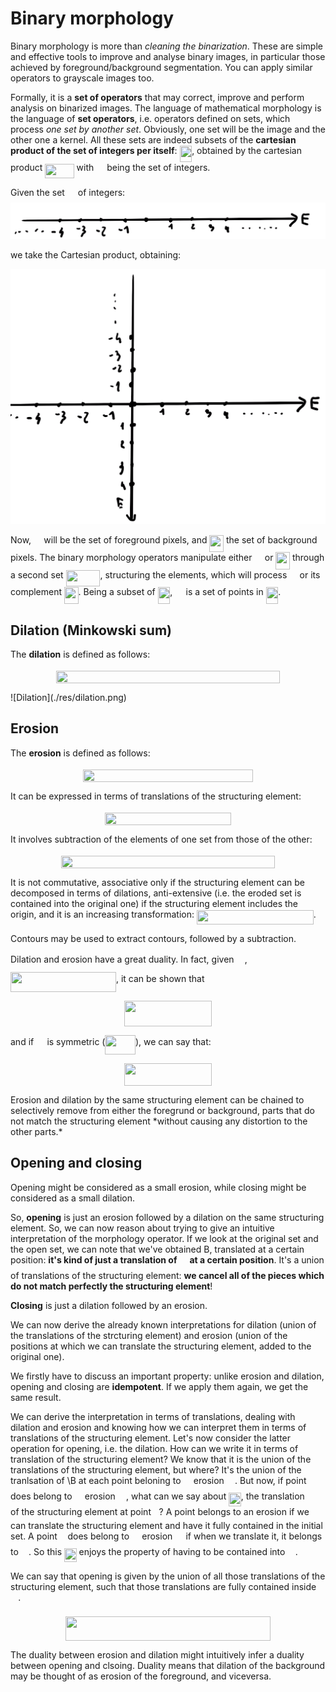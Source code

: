 # Binary morphology

Binary morphology is more than *cleaning the binarization*. These are simple and effective tools to improve and analyse binary images, in particular those achieved by foreground/background segmentation. You can apply similar operators to grayscale images too. 

Formally, it is a **set of operators** that may correct, improve and perform analysis on binarized images. The language of mathematical morphology is the language of **set operators**, i.e. operators defined on sets, which process *one set by another set*. Obviously, one set will be the image and the other one a kernel. All these sets are indeed subsets of the **cartesian product of the set of integers per itself**: <img src="svgs/ec98e5a999a97406ff498c3555463115.svg?invert_in_darkmode" align=middle width=19.63472444999999pt height=26.76175259999998pt/>, obtained by the cartesian product <img src="svgs/7f3305ad3d1b5aa2ab8becb1fac50d77.svg?invert_in_darkmode" align=middle width=46.255563749999986pt height=22.465723500000017pt/> with <img src="svgs/84df98c65d88c6adf15d4645ffa25e47.svg?invert_in_darkmode" align=middle width=13.08219659999999pt height=22.465723500000017pt/> being the set of integers. 

Given the set <img src="svgs/84df98c65d88c6adf15d4645ffa25e47.svg?invert_in_darkmode" align=middle width=13.08219659999999pt height=22.465723500000017pt/> of integers:![Set of integers E](./res/set-of-integers-E.png)

we take the Cartesian product, obtaining:

![E^2](./res/set-e-squared.png)

Now, <img src="svgs/53d147e7f3fe6e47ee05b88b166bd3f6.svg?invert_in_darkmode" align=middle width=12.32879834999999pt height=22.465723500000017pt/> will be the set of foreground pixels, and <img src="svgs/dc23de63181109d8d84f1d63cf459d20.svg?invert_in_darkmode" align=middle width=22.563292949999987pt height=27.6567522pt/> the set of background pixels. The binary morphology operators manipulate either <img src="svgs/53d147e7f3fe6e47ee05b88b166bd3f6.svg?invert_in_darkmode" align=middle width=12.32879834999999pt height=22.465723500000017pt/> or <img src="svgs/dc23de63181109d8d84f1d63cf459d20.svg?invert_in_darkmode" align=middle width=22.563292949999987pt height=27.6567522pt/> through a second set <img src="svgs/c40edcf41a94a96ba273be26255926b7.svg?invert_in_darkmode" align=middle width=54.84575909999999pt height=26.76175259999998pt/>, structuring the elements, which will process <img src="svgs/53d147e7f3fe6e47ee05b88b166bd3f6.svg?invert_in_darkmode" align=middle width=12.32879834999999pt height=22.465723500000017pt/> or its complement <img src="svgs/dc23de63181109d8d84f1d63cf459d20.svg?invert_in_darkmode" align=middle width=22.563292949999987pt height=27.6567522pt/>. Being a subset of <img src="svgs/ec98e5a999a97406ff498c3555463115.svg?invert_in_darkmode" align=middle width=19.63472444999999pt height=26.76175259999998pt/>, <img src="svgs/61e84f854bc6258d4108d08d4c4a0852.svg?invert_in_darkmode" align=middle width=13.29340979999999pt height=22.465723500000017pt/> is a set of points in <img src="svgs/ec98e5a999a97406ff498c3555463115.svg?invert_in_darkmode" align=middle width=19.63472444999999pt height=26.76175259999998pt/>.

## Dilation (Minkowski sum)

The **dilation** is defined as follows:
<p align="center"><img src="svgs/5e391e064c817abe62f7c8730c843a6a.svg?invert_in_darkmode" align=middle width=358.51117665pt height=19.9563243pt/></p>
![Dilation](./res/dilation.png)

## Erosion

The **erosion** is defined as follows:
<p align="center"><img src="svgs/24628bc48e0c917f7667632a5872e552.svg?invert_in_darkmode" align=middle width=271.726587pt height=19.9563243pt/></p>
It can be expressed in terms of translations of the structuring element:
<p align="center"><img src="svgs/3fe875817b866b5ce24e11985c8e7ddd.svg?invert_in_darkmode" align=middle width=201.58083824999997pt height=19.9563243pt/></p>
It involves subtraction of the elements of one set from those of the other:
<p align="center"><img src="svgs/951e6b36f8e3cfc746522be09200978c.svg?invert_in_darkmode" align=middle width=342.98589269999997pt height=19.9563243pt/></p>
It is not commutative, associative only if the structuring element can be decomposed in terms of dilations, anti-extensive (i.e. the eroded set is contained into the original one) if the structuring element includes the origin, and it is an increasing transformation: <img src="svgs/1f43579d64ad99246942aa97a54df4fc.svg?invert_in_darkmode" align=middle width=186.68192894999999pt height=22.465723500000017pt/>.

Contours may be used to extract contours, followed by a subtraction. 

Dilation and erosion have a great duality. In fact, given <img src="svgs/ed2486c471b96d6eb56da65b99f56197.svg?invert_in_darkmode" align=middle width=13.29340979999999pt height=31.141535699999984pt/>, <img src="svgs/4a1a65613f079d7aec9ae9be37f5724b.svg?invert_in_darkmode" align=middle width=168.96049004999998pt height=31.50689519999998pt/>, it can be shown that 
<p align="center"><img src="svgs/e2152a5ad816c36a1698df06dc02c34d.svg?invert_in_darkmode" align=middle width=139.52299349999998pt height=41.168988299999995pt/></p>
and if <img src="svgs/61e84f854bc6258d4108d08d4c4a0852.svg?invert_in_darkmode" align=middle width=13.29340979999999pt height=22.465723500000017pt/> is symmetric (<img src="svgs/413131eb5631ef9a853dfc5179eab97d.svg?invert_in_darkmode" align=middle width=48.50442299999998pt height=31.141535699999984pt/>), we can say that:
<p align="center"><img src="svgs/cc55af182a393bf3c9d13bd9088aea2f.svg?invert_in_darkmode" align=middle width=139.52299349999998pt height=36.164383199999996pt/></p>
Erosion and dilation by the same structuring element can be chained to selectively remove from either the foregrund or background, parts that do not match the structuring element *without causing any distortion to the other parts.*

## Opening and closing

Opening might be considered as a small erosion, while closing might be considered as a small dilation.

So, **opening** is just an erosion followed by a dilation on the same structuring element. So, we can now reason about trying to give an intuitive interpretation of the morphology operator. If we look at the original set and the open set, we can note that we've obtained B, translated at a certain position: **it's kind of just a translation of <img src="svgs/61e84f854bc6258d4108d08d4c4a0852.svg?invert_in_darkmode" align=middle width=13.29340979999999pt height=22.465723500000017pt/> at a certain position**. It's a union of translations of the structuring element: **we cancel all of the pieces which do not match perfectly the structuring element**!

**Closing** is just a dilation followed by an erosion. 

We can now derive the already known interpretations for dilation (union of the translations of the strcturing element) and erosion (union of the positions at which we can translate the structuring element, added to the original one). 

We firstly have to discuss an important property: unlike erosion and dilation, opening and closing are **idempotent**. If we apply them again, we get the same result. 

We can derive the interpretation in terms of translations, dealing with dilation and erosion and knowing how we can interpret them in terms of translations of the structuring element. Let's now consider the latter operation for opening, i.e. the dilation. How can we write it in terms of translation of the structuring element? We know that it is the union of the translations of the structuring element, but where? It's the union of the tranlsation of \B at each point beloning to <img src="svgs/53d147e7f3fe6e47ee05b88b166bd3f6.svg?invert_in_darkmode" align=middle width=12.32879834999999pt height=22.465723500000017pt/> erosion <img src="svgs/61e84f854bc6258d4108d08d4c4a0852.svg?invert_in_darkmode" align=middle width=13.29340979999999pt height=22.465723500000017pt/>. But now, if point <img src="svgs/deceeaf6940a8c7a5a02373728002b0f.svg?invert_in_darkmode" align=middle width=8.649225749999989pt height=14.15524440000002pt/> does belong to <img src="svgs/53d147e7f3fe6e47ee05b88b166bd3f6.svg?invert_in_darkmode" align=middle width=12.32879834999999pt height=22.465723500000017pt/> erosion <img src="svgs/61e84f854bc6258d4108d08d4c4a0852.svg?invert_in_darkmode" align=middle width=13.29340979999999pt height=22.465723500000017pt/>, what can we say about <img src="svgs/3969d1484b6cf71c9ab9ae835be844c1.svg?invert_in_darkmode" align=middle width=19.54825784999999pt height=22.465723500000017pt/>, the translation <img src="svgs/61e84f854bc6258d4108d08d4c4a0852.svg?invert_in_darkmode" align=middle width=13.29340979999999pt height=22.465723500000017pt/> of the structuring element at point <img src="svgs/deceeaf6940a8c7a5a02373728002b0f.svg?invert_in_darkmode" align=middle width=8.649225749999989pt height=14.15524440000002pt/>? A point belongs to an erosion if we can translate the structuring element and have it fully contained in the initial set. A point <img src="svgs/deceeaf6940a8c7a5a02373728002b0f.svg?invert_in_darkmode" align=middle width=8.649225749999989pt height=14.15524440000002pt/> does belong to <img src="svgs/53d147e7f3fe6e47ee05b88b166bd3f6.svg?invert_in_darkmode" align=middle width=12.32879834999999pt height=22.465723500000017pt/> erosion <img src="svgs/61e84f854bc6258d4108d08d4c4a0852.svg?invert_in_darkmode" align=middle width=13.29340979999999pt height=22.465723500000017pt/> if when we translate it, it belongs to <img src="svgs/53d147e7f3fe6e47ee05b88b166bd3f6.svg?invert_in_darkmode" align=middle width=12.32879834999999pt height=22.465723500000017pt/>. So this <img src="svgs/3969d1484b6cf71c9ab9ae835be844c1.svg?invert_in_darkmode" align=middle width=19.54825784999999pt height=22.465723500000017pt/> enjoys the property of having to be contained into <img src="svgs/53d147e7f3fe6e47ee05b88b166bd3f6.svg?invert_in_darkmode" align=middle width=12.32879834999999pt height=22.465723500000017pt/>. 

We can say that opening is given by the union of all those translations of the structuring element, such that those translations are fully contained inside <img src="svgs/53d147e7f3fe6e47ee05b88b166bd3f6.svg?invert_in_darkmode" align=middle width=12.32879834999999pt height=22.465723500000017pt/>. 
<p align="center"><img src="svgs/f823c81328129f752d830c5b3e382641.svg?invert_in_darkmode" align=middle width=328.64004029999995pt height=39.1417719pt/></p>
The duality between erosion and dilation might intuitively infer a duality between opening and clsoing. Duality means that dilation of the background may be thought of as erosion of the foreground, and viceversa.

